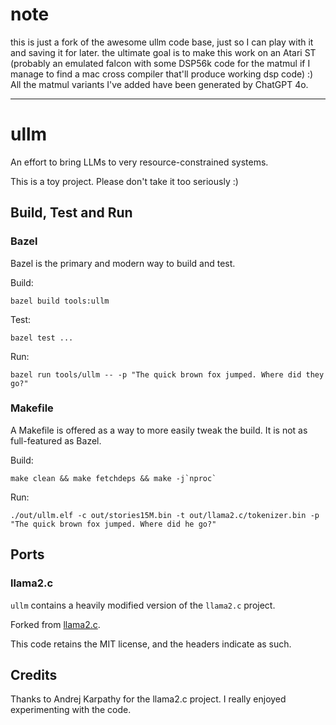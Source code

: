 # note

this is just a fork of the awesome ullm code base, just so I can play with it and saving it for later.
the ultimate goal is to make this work on an Atari ST (probably an emulated falcon with some DSP56k code for the matmul if I manage to find a mac cross compiler that'll produce working dsp code) :)
All the matmul variants I've added have been generated by ChatGPT 4o. 

------------------
# ullm

An effort to bring LLMs to very resource-constrained systems.

This is a toy project. Please don't take it too seriously :)

## Build, Test and Run

### Bazel

Bazel is the primary and modern way to build and test.

Build:

```
bazel build tools:ullm
```

Test:

```
bazel test ...
```

Run:

```
bazel run tools/ullm -- -p "The quick brown fox jumped. Where did they go?"
```

### Makefile

A Makefile is offered as a way to more easily tweak the build. It is not as
full-featured as Bazel.

Build:

```
make clean && make fetchdeps && make -j`nproc`
```

Run:

```
./out/ullm.elf -c out/stories15M.bin -t out/llama2.c/tokenizer.bin -p "The quick brown fox jumped. Where did he go?"
```

## Ports

### llama2.c

`ullm` contains a heavily modified version of the `llama2.c` project.

Forked from [llama2.c](https://github.com/karpathy/llama2.c/tree/350e04fe35433e6d2941dce5a1f53308f87058eb).

This code retains the MIT license, and the headers indicate as such.

## Credits

Thanks to Andrej Karpathy for the llama2.c project. I really enjoyed
experimenting with the code.
